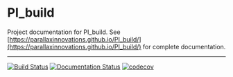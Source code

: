 # PI_build

Project documentation for PI_build. See [https://parallaxinnovations.github.io/PI_build/](https://parallaxinnovations.github.io/PI_build/) for complete documentation.

---

[![Build Status](https://travis-ci.com/parallaxinnovations/PI_build.svg?branch=master)](https://travis-ci.com/parallaxinnovations/PI_build)
[![Documentation Status](https://readthedocs.org/projects/pi-build/badge/?version=latest)](https://pi-build.readthedocs.io/en/latest/?badge=latest)
[![codecov](https://codecov.io/gh/parallaxinnovations/PI_build/branch/master/graph/badge.svg)](https://codecov.io/gh/parallaxinnovations/PI_build)
